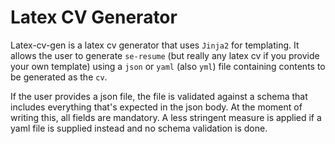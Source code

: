 # Latex CV Generator

Latex-cv-gen is a latex cv generator that uses `Jinja2` for templating. It allows the user to generate `se-resume` (but really any latex cv if you provide your own template) using a `json` or `yaml` (also `yml`) file containing contents to be generated as the `cv`.

If the user provides a json file, the file is validated against a schema that includes everything that's expected in the json body. At the moment of writing this, all fields are mandatory. A less stringent measure is applied if a yaml file is supplied instead and no schema validation is done.